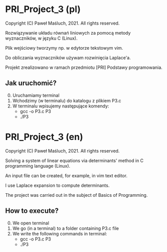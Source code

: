 # PRI_Project_3 (pl)

Copyright (C) Paweł Maśluch, 2021. All rights reserved.

Rozwiązywanie układu równań liniowych za pomocą metody wyznaczników, w języku C (Linux).

Plik wejściowy tworzymy np. w edytorze tekstowym vim.

Do obliczania wyznaczników używam rozwinięcia Laplace'a.

Projekt zrealizowano w ramach przedmiotu [PRI] Podstawy programowania.

## Jak uruchomić?

0) Uruchamiamy terminal
1) Wchodzimy (w terminalu) do katalogu z plikiem P3.c
2) W terminalu wpisujemy następujące komendy:
   - gcc -o P3.c P3
   - ./P3

# PRI_Project_3 (en)

Copyright (C) Paweł Maśluch, 2021. All rights reserved.

Solving a system of linear equations via determinants' method in C programming language (Linux).

An input file can be created, for example, in vim text editor.

I use Laplace expansion to compute determinants.

The project was carried out in the subject of Basics of Programming.

## How to execute?

0) We open terminal
1) We go (in a terminal) to a folder containing P3.c file
2) We write the following commands in terminal:
   - gcc -o P3.c P3
   - ./P3
